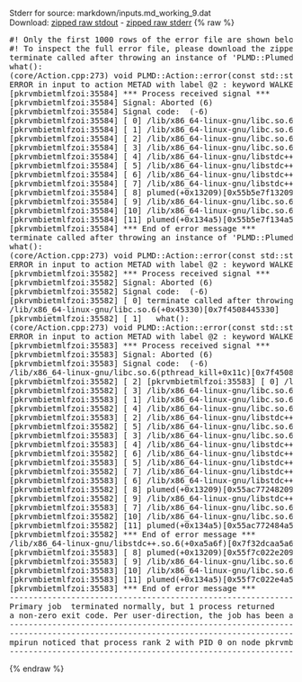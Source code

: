 Stderr for source:  markdown/inputs.md_working_9.dat   
Download: [zipped raw stdout](inputs.md_working_9.dat.plumed.stdout.txt.zip) - [zipped raw stderr](inputs.md_working_9.dat.plumed.stderr.txt.zip) 
{% raw %}
<pre>
#! Only the first 1000 rows of the error file are shown below
#! To inspect the full error file, please download the zipped raw stderr file above
terminate called after throwing an instance of 'PLMD::Plumed::ExceptionError'
what():
(core/Action.cpp:273) void PLMD::Action::error(const std::string&) const
ERROR in input to action METAD with label @2 : keyword WALKERS_N could not be read correctly
[pkrvmbietmlfzoi:35584] *** Process received signal ***
[pkrvmbietmlfzoi:35584] Signal: Aborted (6)
[pkrvmbietmlfzoi:35584] Signal code:  (-6)
[pkrvmbietmlfzoi:35584] [ 0] /lib/x86_64-linux-gnu/libc.so.6(+0x45330)[0x7f768c445330]
[pkrvmbietmlfzoi:35584] [ 1] /lib/x86_64-linux-gnu/libc.so.6(pthread_kill+0x11c)[0x7f768c49eb2c]
[pkrvmbietmlfzoi:35584] [ 2] /lib/x86_64-linux-gnu/libc.so.6(gsignal+0x1e)[0x7f768c44527e]
[pkrvmbietmlfzoi:35584] [ 3] /lib/x86_64-linux-gnu/libc.so.6(abort+0xdf)[0x7f768c4288ff]
[pkrvmbietmlfzoi:35584] [ 4] /lib/x86_64-linux-gnu/libstdc++.so.6(+0xa5ff5)[0x7f768c8a5ff5]
[pkrvmbietmlfzoi:35584] [ 5] /lib/x86_64-linux-gnu/libstdc++.so.6(+0xbb0da)[0x7f768c8bb0da]
[pkrvmbietmlfzoi:35584] [ 6] /lib/x86_64-linux-gnu/libstdc++.so.6(_ZSt10unexpectedv+0x0)[0x7f768c8a5a55]
[pkrvmbietmlfzoi:35584] [ 7] /lib/x86_64-linux-gnu/libstdc++.so.6(+0xa5a6f)[0x7f768c8a5a6f]
[pkrvmbietmlfzoi:35584] [ 8] plumed(+0x13209)[0x55b5e7f13209]
[pkrvmbietmlfzoi:35584] [ 9] /lib/x86_64-linux-gnu/libc.so.6(+0x2a1ca)[0x7f768c42a1ca]
[pkrvmbietmlfzoi:35584] [10] /lib/x86_64-linux-gnu/libc.so.6(__libc_start_main+0x8b)[0x7f768c42a28b]
[pkrvmbietmlfzoi:35584] [11] plumed(+0x134a5)[0x55b5e7f134a5]
[pkrvmbietmlfzoi:35584] *** End of error message ***
terminate called after throwing an instance of 'PLMD::Plumed::ExceptionError'
what():
(core/Action.cpp:273) void PLMD::Action::error(const std::string&) const
ERROR in input to action METAD with label @2 : keyword WALKERS_N could not be read correctly
[pkrvmbietmlfzoi:35582] *** Process received signal ***
[pkrvmbietmlfzoi:35582] Signal: Aborted (6)
[pkrvmbietmlfzoi:35582] Signal code:  (-6)
[pkrvmbietmlfzoi:35582] [ 0] terminate called after throwing an instance of 'PLMD::Plumed::ExceptionError'
/lib/x86_64-linux-gnu/libc.so.6(+0x45330)[0x7f4508445330]
[pkrvmbietmlfzoi:35582] [ 1]   what():
(core/Action.cpp:273) void PLMD::Action::error(const std::string&) const
ERROR in input to action METAD with label @2 : keyword WALKERS_N could not be read correctly
[pkrvmbietmlfzoi:35583] *** Process received signal ***
[pkrvmbietmlfzoi:35583] Signal: Aborted (6)
[pkrvmbietmlfzoi:35583] Signal code:  (-6)
/lib/x86_64-linux-gnu/libc.so.6(pthread_kill+0x11c)[0x7f450849eb2c]
[pkrvmbietmlfzoi:35582] [ 2] [pkrvmbietmlfzoi:35583] [ 0] /lib/x86_64-linux-gnu/libc.so.6(gsignal+0x1e)[0x7f450844527e]
[pkrvmbietmlfzoi:35582] [ 3] /lib/x86_64-linux-gnu/libc.so.6(+0x45330)[0x7f32dc645330]
[pkrvmbietmlfzoi:35583] [ 1] /lib/x86_64-linux-gnu/libc.so.6(abort+0xdf)[0x7f45084288ff]
[pkrvmbietmlfzoi:35582] [ 4] /lib/x86_64-linux-gnu/libc.so.6(pthread_kill+0x11c)[0x7f32dc69eb2c]
[pkrvmbietmlfzoi:35583] [ 2] /lib/x86_64-linux-gnu/libstdc++.so.6(+0xa5ff5)[0x7f45088a5ff5]
[pkrvmbietmlfzoi:35582] [ 5] /lib/x86_64-linux-gnu/libc.so.6(gsignal+0x1e)[0x7f32dc64527e]
[pkrvmbietmlfzoi:35583] [ 3] /lib/x86_64-linux-gnu/libc.so.6(abort+0xdf)[0x7f32dc6288ff]
[pkrvmbietmlfzoi:35583] [ 4] /lib/x86_64-linux-gnu/libstdc++.so.6(+0xbb0da)[0x7f45088bb0da]
[pkrvmbietmlfzoi:35582] [ 6] /lib/x86_64-linux-gnu/libstdc++.so.6(+0xa5ff5)[0x7f32dcaa5ff5]
[pkrvmbietmlfzoi:35583] [ 5] /lib/x86_64-linux-gnu/libstdc++.so.6(_ZSt10unexpectedv+0x0)[0x7f45088a5a55]
[pkrvmbietmlfzoi:35582] [ 7] /lib/x86_64-linux-gnu/libstdc++.so.6(+0xbb0da)[0x7f32dcabb0da]
[pkrvmbietmlfzoi:35583] [ 6] /lib/x86_64-linux-gnu/libstdc++.so.6(+0xa5a6f)[0x7f45088a5a6f]
[pkrvmbietmlfzoi:35582] [ 8] plumed(+0x13209)[0x55ac77248209]
[pkrvmbietmlfzoi:35582] [ 9] /lib/x86_64-linux-gnu/libstdc++.so.6(_ZSt10unexpectedv+0x0)[0x7f32dcaa5a55]
[pkrvmbietmlfzoi:35583] [ 7] /lib/x86_64-linux-gnu/libc.so.6(+0x2a1ca)[0x7f450842a1ca]
[pkrvmbietmlfzoi:35582] [10] /lib/x86_64-linux-gnu/libc.so.6(__libc_start_main+0x8b)[0x7f450842a28b]
[pkrvmbietmlfzoi:35582] [11] plumed(+0x134a5)[0x55ac772484a5]
[pkrvmbietmlfzoi:35582] *** End of error message ***
/lib/x86_64-linux-gnu/libstdc++.so.6(+0xa5a6f)[0x7f32dcaa5a6f]
[pkrvmbietmlfzoi:35583] [ 8] plumed(+0x13209)[0x55f7c022e209]
[pkrvmbietmlfzoi:35583] [ 9] /lib/x86_64-linux-gnu/libc.so.6(+0x2a1ca)[0x7f32dc62a1ca]
[pkrvmbietmlfzoi:35583] [10] /lib/x86_64-linux-gnu/libc.so.6(__libc_start_main+0x8b)[0x7f32dc62a28b]
[pkrvmbietmlfzoi:35583] [11] plumed(+0x134a5)[0x55f7c022e4a5]
[pkrvmbietmlfzoi:35583] *** End of error message ***
--------------------------------------------------------------------------
Primary job  terminated normally, but 1 process returned
a non-zero exit code. Per user-direction, the job has been aborted.
--------------------------------------------------------------------------
--------------------------------------------------------------------------
mpirun noticed that process rank 2 with PID 0 on node pkrvmbietmlfzoi exited on signal 6 (Aborted).
--------------------------------------------------------------------------
</pre>
{% endraw %}
